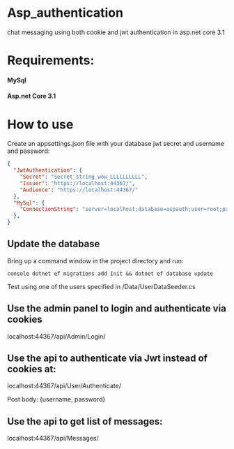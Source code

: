 # Asp_authentication
chat messaging using both cookie and jwt authentication in asp.net core 3.1

# Requirements:
#### MySql
#### Asp.net Core 3.1

# How to use
Create an appsettings.json file with your database jwt secret and username and password:
```json
{
  "JwtAuthentication": {
    "Secret": "Secret_string_wow_LLLLLLLLLL",
    "Issuer": "https://localhost:44367/",
    "Audience": "https://localhost:44367/"
  },
  "MySql": {
    "ConnectionString": "server=localhost;database=aspauth;user=root;password=super_secure_Password2@2"
  },
}
```
Update the database
------------------------------------------------------------------------------------------
Bring up a command window in the project directory and run:

```console dotnet ef migrations add Init && dotnet ef database update ```

Test using one of the users specified in /Data/UserDataSeeder.cs

Use the admin panel to login and authenticate via cookies
------------------------------------------------------------------------------------------
localhost:44367/api/Admin/Login/ 

Use the api to authenticate via Jwt instead of cookies at:
------------------------------------------------------------------------------------------
localhost:44367/api/User/Authenticate/ 

Post body: {username, password}

Use the api to get list of messages:
------------------------------------------------------------------------------------------
localhost:44367/api/Messages/
